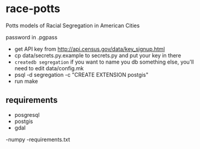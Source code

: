 # race-potts
Potts models of Racial Segregation in American Cities


password in .pgpass

* get API key from http://api.census.gov/data/key_signup.html
* cp data/secrets.py.example to secrets.py and put your key in there
* `createdb segregation` if you want to name you db something else, you'll need to edit data/config.mk
* psql -d segregation -c "CREATE EXTENSION postgis"
* run make

## requirements
- posgresql
- postgis
- gdal

-numpy
-requirements.txt